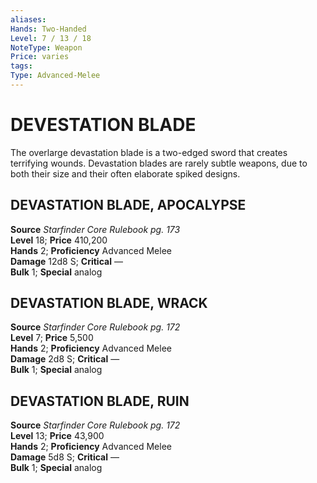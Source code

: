 ```yaml
---
aliases: 
Hands: Two-Handed
Level: 7 / 13 / 18
NoteType: Weapon
Price: varies
tags: 
Type: Advanced-Melee
---
```

# DEVESTATION BLADE

The overlarge devastation blade is a two-edged sword that creates terrifying wounds. Devastation blades are rarely subtle weapons, due to both their size and their often elaborate spiked designs.  

##  DEVASTATION BLADE, APOCALYPSE

**Source** _Starfinder Core Rulebook pg. 173_  
**Level** 18; **Price** 410,200  
**Hands** 2; **Proficiency** Advanced Melee  
**Damage** 12d8 S; **Critical** —  
**Bulk** 1; **Special** analog

##  DEVASTATION BLADE, WRACK

**Source** _Starfinder Core Rulebook pg. 172_  
**Level** 7; **Price** 5,500  
**Hands** 2; **Proficiency** Advanced Melee  
**Damage** 2d8 S; **Critical** —  
**Bulk** 1; **Special** analog

##  DEVASTATION BLADE, RUIN

**Source** _Starfinder Core Rulebook pg. 172_  
**Level** 13; **Price** 43,900  
**Hands** 2; **Proficiency** Advanced Melee  
**Damage** 5d8 S; **Critical** —  
**Bulk** 1; **Special** analog